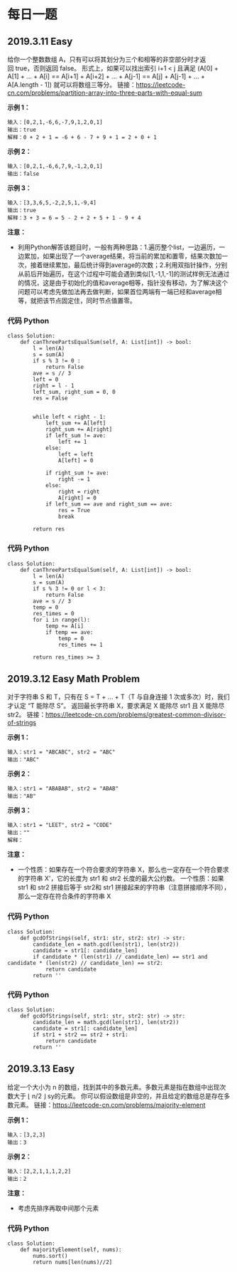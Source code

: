 # 每日一题
## 2019.3.11 Easy
给你一个整数数组 A，只有可以将其划分为三个和相等的非空部分时才返回 true，否则返回 false。
形式上，如果可以找出索引 i+1 < j 且满足 (A[0] + A[1] + ... + A[i] == A[i+1] + A[i+2] + ... + A[j-1] == A[j] + A[j-1] + ... + A[A.length - 1]) 就可以将数组三等分。
链接：https://leetcode-cn.com/problems/partition-array-into-three-parts-with-equal-sum

**示例 1：**

```
输入：[0,2,1,-6,6,-7,9,1,2,0,1]
输出：true
解释：0 + 2 + 1 = -6 + 6 - 7 + 9 + 1 = 2 + 0 + 1
```

**示例 2：**

```
输入：[0,2,1,-6,6,7,9,-1,2,0,1]
输出：false
```

**示例 3：**

```
输入：[3,3,6,5,-2,2,5,1,-9,4]
输出：true
解释：3 + 3 = 6 = 5 - 2 + 2 + 5 + 1 - 9 + 4
```
**注意：**

- 利用Python解答该题目时，一般有两种思路：1.遍历整个list，一边遍历，一边累加，如果出现了一个average结果，将当前的累加和置零，结果次数加一次，接着继续累加，最后统计得到average的次数；2.利用双指针操作，分别从前后开始遍历，在这个过程中可能会遇到类似[1,-1,1,-1]的测试样例无法通过的情况，这是由于初始化的值和average相等，指针没有移动，为了解决这个问题可以考虑先做加法再去做判断，如果首位两端有一端已经和average相等，就把该节点固定住，同时节点值置零。
### 代码 Python

```python3
class Solution:
    def canThreePartsEqualSum(self, A: List[int]) -> bool:
        l = len(A)  
        s = sum(A)
        if s % 3 != 0 :
            return False
        ave = s // 3
        left = 0  
        right = l - 1
        left_sum, right_sum = 0, 0
        res = False


        while left < right - 1:
            left_sum += A[left]
            right_sum += A[right]
            if left_sum != ave:
                left += 1
            else:
                left = left
                A[left] = 0

            if right_sum != ave:
                right -= 1
            else:
                right = right
                A[right] = 0
            if left_sum == ave and right_sum == ave:
                res = True
                break
            
        return res
```
### 代码 Python

```python3
class Solution:
    def canThreePartsEqualSum(self, A: List[int]) -> bool:
        l = len(A)  
        s = sum(A)
        if s % 3 != 0 or l < 3:
            return False
        ave = s // 3
        temp = 0
        res_times = 0
        for i in range(l):
            temp += A[i]
            if temp == ave:
                temp = 0
                res_times += 1

        return res_times >= 3
```




## 2019.3.12 Easy Math Problem
对于字符串 S 和 T，只有在 S = T + ... + T（T 与自身连接 1 次或多次）时，我们才认定 “T 能除尽 S”。
返回最长字符串 X，要求满足 X 能除尽 str1 且 X 能除尽 str2。
链接：https://leetcode-cn.com/problems/greatest-common-divisor-of-strings

**示例 1：**

```
输入：str1 = "ABCABC", str2 = "ABC"
输出："ABC"
```

**示例 2：**

```
输入：str1 = "ABABAB", str2 = "ABAB"
输出："AB"
```

**示例 3：**

```
输入：str1 = "LEET", str2 = "CODE"
输出：""
解释：
```
**注意：**

- 一个性质：如果存在一个符合要求的字符串 X，那么也一定存在一个符合要求的字符串 X'，它的长度为 str1 和 str2 长度的最大公约数。
 一个性质：如果 str1 和 str2 拼接后等于 str2和 str1 拼接起来的字符串（注意拼接顺序不同），那么一定存在符合条件的字符串 X
 
### 代码 Python

```python3
class Solution:
    def gcdOfStrings(self, str1: str, str2: str) -> str:
        candidate_len = math.gcd(len(str1), len(str2))
        candidate = str1[: candidate_len]
        if candidate * (len(str1) // candidate_len) == str1 and candidate * (len(str2) // candidate_len) == str2:
            return candidate
        return ''
```
### 代码 Python

```python3
class Solution:
    def gcdOfStrings(self, str1: str, str2: str) -> str:
        candidate_len = math.gcd(len(str1), len(str2))
        candidate = str1[: candidate_len]
        if str1 + str2 == str2 + str1:
            return candidate
        return ''
```

## 2019.3.13 Easy
给定一个大小为 n 的数组，找到其中的多数元素。多数元素是指在数组中出现次数大于 ⌊ n/2 ⌋ sy的元素。
你可以假设数组是非空的，并且给定的数组总是存在多数元素。
链接：https://leetcode-cn.com/problems/majority-element


**示例 1：**

```
输入：[3,2,3]
输出：3
```

**示例 2：**

```
输入：[2,2,1,1,1,2,2]
输出：2
```

**注意：**

- 考虑先排序再取中间那个元素
 
### 代码 Python

```python3
class Solution:
    def majorityElement(self, nums):
        nums.sort()
        return nums[len(nums)//2]
```

